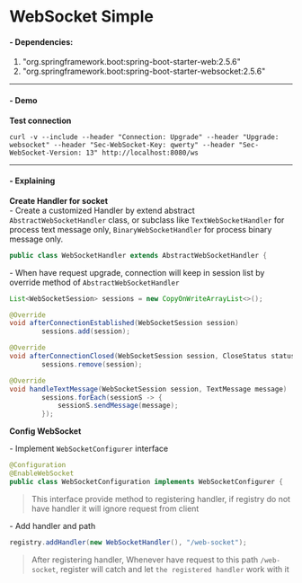 # WebSocket Simple

#### - Dependencies:
1. "org.springframework.boot:spring-boot-starter-web:2.5.6"
2. "org.springframework.boot:spring-boot-starter-websocket:2.5.6"
---

#### - Demo

**Test connection**
```
curl -v --include --header "Connection: Upgrade" --header "Upgrade: websocket" --header "Sec-WebSocket-Key: qwerty" --header "Sec-WebSocket-Version: 13" http://localhost:8080/ws
```

---
#### - Explaining
**Create Handler for socket**\
_-_ Create a customized Handler by extend abstract `AbstractWebSocketHandler` class, or subclass like `TextWebSocketHandler` for process text message only, `BinaryWebSocketHandler` for process binary message only.
```java
public class WebSocketHandler extends AbstractWebSocketHandler {
```

_-_ When have request upgrade, connection will keep in session list by override method of `AbstractWebSocketHandler`
```java
List<WebSocketSession> sessions = new CopyOnWriteArrayList<>();

@Override
void afterConnectionEstablished(WebSocketSession session)
        sessions.add(session);

@Override
void afterConnectionClosed(WebSocketSession session, CloseStatus status)
        sessions.remove(session);

@Override
void handleTextMessage(WebSocketSession session, TextMessage message)
        sessions.forEach(sessionS -> {
            sessionS.sendMessage(message);
        });
```
**Config WebSocket**

_-_ Implement `WebSocketConfigurer` interface
```java
@Configuration
@EnableWebSocket
public class WebSocketConfiguration implements WebSocketConfigurer {
```
> This interface provide method to registering handler, if registry do not have handler it will ignore request from client

_-_ Add handler and path
```java
registry.addHandler(new WebSocketHandler(), "/web-socket");
```
> After registering handler, Whenever have request to this path `/web-socket`, register will catch and let `the registered handler` work with it